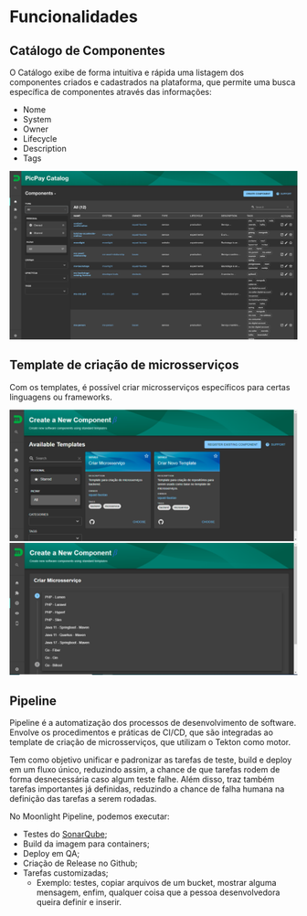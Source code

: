 # Funcionalidades

## Catálogo de Componentes

O Catálogo exibe de forma intuitiva e rápida uma listagem dos componentes criados e cadastrados na plataforma, que permite uma busca específica de componentes através das informações:

- Nome
- System
- Owner
- Lifecycle
- Description
- Tags

![](img/img.png)

## Template de criação de microsserviços

Com os templates, é possível criar microsserviços específicos para certas linguagens ou frameworks.

![](img/img_1.png)
![](img/img_2.png)

## Pipeline

Pipeline é a automatização dos processos de desenvolvimento de software. Envolve os procedimentos e práticas de CI/CD, que são integradas ao template de criação de microsserviços, que utilizam o Tekton como motor.

Tem como objetivo unificar e padronizar as tarefas de teste, build e deploy em um fluxo único, reduzindo assim, a chance de que tarefas rodem de forma desnecessária caso algum teste falhe. Além disso, traz também tarefas importantes já definidas, reduzindo a chance de falha humana na definição das tarefas a serem rodadas.

No Moonlight Pipeline, podemos executar:

- Testes do [SonarQube](https://picpay.atlassian.net/wiki/pages/createpage.action?spaceKey=PENG&title=Sonar&linkCreation=true&fromPageId=2372438685);
- Build da imagem para containers;
- Deploy em QA;
- Criação de Release no Github;
- Tarefas customizadas;
  - Exemplo: testes, copiar arquivos de um bucket, mostrar alguma mensagem, enfim, qualquer coisa que a pessoa desenvolvedora queira definir e inserir.
